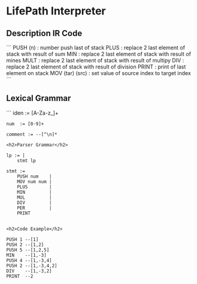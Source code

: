 # LifePath Interpreter 

<h2>Description IR Code</h2>
```
    PUSH (n) : number push last of stack
    PLUS : replace 2 last element of stack with result of sum
    MIN : replace 2 last element of stack with result of mines
    MULT : replace 2 last element of stack with result of multipy
    DIV : replace 2 last element of stack with result of division
    PRINT : print of last element on stack
    MOV (tar) (src) : set value of source index to target index
```

<h2>Lexical Grammar</h2>
```
    iden := [A-Za-z_]+

    num  := [0-9]+
    
    comment := --[^\n]*
```
<h2>Parser Grammar</h2>
```
    lp := |
        stmt lp
    
    stmt :=
        PUSH num    |
        MOV num num |
        PLUS        |
        MIN         |
        MUL         |
        DIV         |
        PER         |
        PRINT
```

<h2>Code Example</h2>
```
    PUSH 1 --[1]
    PUSH 2 --[1,2]
    PUSH 5 --[1,2,5]
    MIN    --[1,-3]
    PUSH 4 --[1,-3,4]
    PUSH 2 --[1,-3,4,2]
    DIV    --[1,-3,2]
    PRINT  --2
```